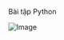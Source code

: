 Bài tập Python

![Image](https://github.com/user-attachments/assets/f5fb5cf4-387a-4978-bae2-fe6107811721)
